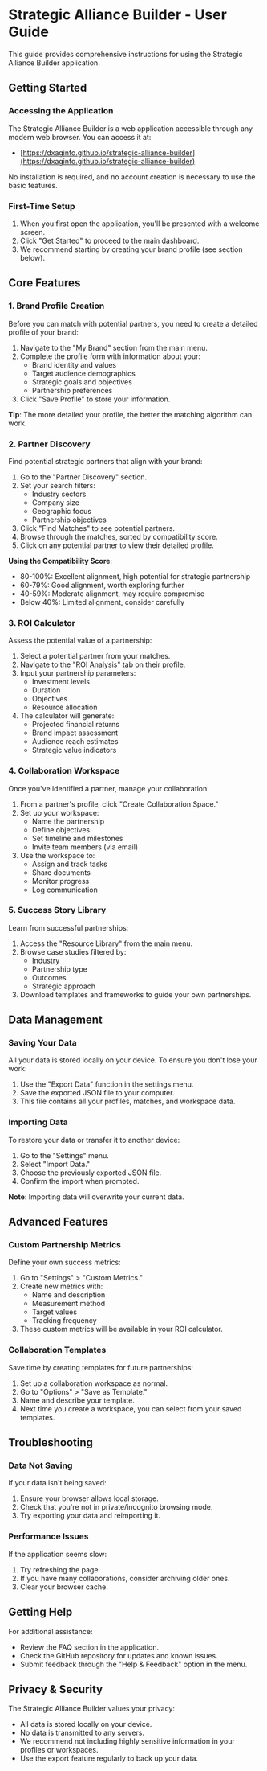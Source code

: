 # Strategic Alliance Builder - User Guide

This guide provides comprehensive instructions for using the Strategic Alliance Builder application.

## Getting Started

### Accessing the Application

The Strategic Alliance Builder is a web application accessible through any modern web browser. You can access it at:
- [https://dxaginfo.github.io/strategic-alliance-builder](https://dxaginfo.github.io/strategic-alliance-builder)

No installation is required, and no account creation is necessary to use the basic features.

### First-Time Setup

1. When you first open the application, you'll be presented with a welcome screen.
2. Click "Get Started" to proceed to the main dashboard.
3. We recommend starting by creating your brand profile (see section below).

## Core Features

### 1. Brand Profile Creation

Before you can match with potential partners, you need to create a detailed profile of your brand:

1. Navigate to the "My Brand" section from the main menu.
2. Complete the profile form with information about your:
   - Brand identity and values
   - Target audience demographics
   - Strategic goals and objectives
   - Partnership preferences
3. Click "Save Profile" to store your information.

**Tip**: The more detailed your profile, the better the matching algorithm can work.

### 2. Partner Discovery

Find potential strategic partners that align with your brand:

1. Go to the "Partner Discovery" section.
2. Set your search filters:
   - Industry sectors
   - Company size
   - Geographic focus
   - Partnership objectives
3. Click "Find Matches" to see potential partners.
4. Browse through the matches, sorted by compatibility score.
5. Click on any potential partner to view their detailed profile.

**Using the Compatibility Score**:
- 80-100%: Excellent alignment, high potential for strategic partnership
- 60-79%: Good alignment, worth exploring further
- 40-59%: Moderate alignment, may require compromise
- Below 40%: Limited alignment, consider carefully

### 3. ROI Calculator

Assess the potential value of a partnership:

1. Select a potential partner from your matches.
2. Navigate to the "ROI Analysis" tab on their profile.
3. Input your partnership parameters:
   - Investment levels
   - Duration
   - Objectives
   - Resource allocation
4. The calculator will generate:
   - Projected financial returns
   - Brand impact assessment
   - Audience reach estimates
   - Strategic value indicators

### 4. Collaboration Workspace

Once you've identified a partner, manage your collaboration:

1. From a partner's profile, click "Create Collaboration Space."
2. Set up your workspace:
   - Name the partnership
   - Define objectives
   - Set timeline and milestones
   - Invite team members (via email)
3. Use the workspace to:
   - Assign and track tasks
   - Share documents
   - Monitor progress
   - Log communication

### 5. Success Story Library

Learn from successful partnerships:

1. Access the "Resource Library" from the main menu.
2. Browse case studies filtered by:
   - Industry
   - Partnership type
   - Outcomes
   - Strategic approach
3. Download templates and frameworks to guide your own partnerships.

## Data Management

### Saving Your Data

All your data is stored locally on your device. To ensure you don't lose your work:

1. Use the "Export Data" function in the settings menu.
2. Save the exported JSON file to your computer.
3. This file contains all your profiles, matches, and workspace data.

### Importing Data

To restore your data or transfer it to another device:

1. Go to the "Settings" menu.
2. Select "Import Data."
3. Choose the previously exported JSON file.
4. Confirm the import when prompted.

**Note**: Importing data will overwrite your current data.

## Advanced Features

### Custom Partnership Metrics

Define your own success metrics:

1. Go to "Settings" > "Custom Metrics."
2. Create new metrics with:
   - Name and description
   - Measurement method
   - Target values
   - Tracking frequency
3. These custom metrics will be available in your ROI calculator.

### Collaboration Templates

Save time by creating templates for future partnerships:

1. Set up a collaboration workspace as normal.
2. Go to "Options" > "Save as Template."
3. Name and describe your template.
4. Next time you create a workspace, you can select from your saved templates.

## Troubleshooting

### Data Not Saving

If your data isn't being saved:

1. Ensure your browser allows local storage.
2. Check that you're not in private/incognito browsing mode.
3. Try exporting your data and reimporting it.

### Performance Issues

If the application seems slow:

1. Try refreshing the page.
2. If you have many collaborations, consider archiving older ones.
3. Clear your browser cache.

## Getting Help

For additional assistance:

- Review the FAQ section in the application.
- Check the GitHub repository for updates and known issues.
- Submit feedback through the "Help & Feedback" option in the menu.

## Privacy & Security

The Strategic Alliance Builder values your privacy:

- All data is stored locally on your device.
- No data is transmitted to any servers.
- We recommend not including highly sensitive information in your profiles or workspaces.
- Use the export feature regularly to back up your data.